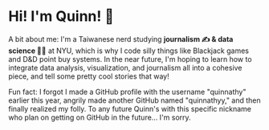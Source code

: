 # Hi! I'm Quinn! 💬

A bit about me: I'm a Taiwanese nerd studying **journalism ✍️ & data science 🧑‍💻** at NYU, which is why I code silly things like Blackjack games and D&D point buy systems. In the near future, I'm hoping to learn how to integrate data analysis, visualization, and journalism all into a cohesive piece, and tell some pretty cool stories that way!

Fun fact: I forgot I made a GitHub profile with the username "quinnathy" earlier this year, angrily made another GitHub named "quinnathyy," and then finally realized my folly. To any future Quinn's with this specific nickname who plan on getting on GitHub in the future... I'm sorry.
